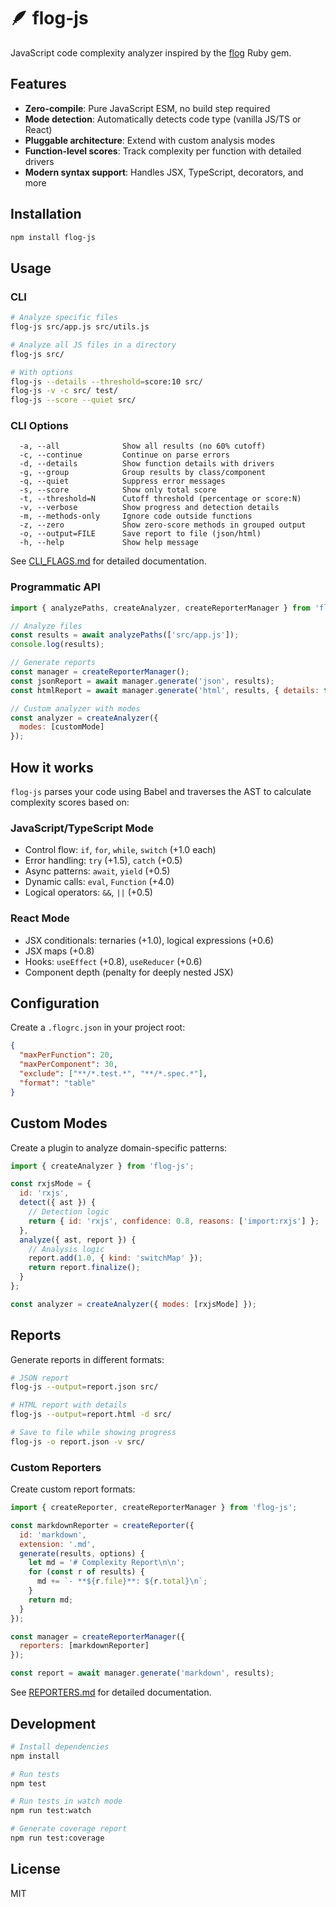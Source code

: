 # 🪶 flog-js

JavaScript code complexity analyzer inspired by the [flog](https://github.com/seattlerb/flog) Ruby gem.

## Features

- **Zero-compile**: Pure JavaScript ESM, no build step required
- **Mode detection**: Automatically detects code type (vanilla JS/TS or React)
- **Pluggable architecture**: Extend with custom analysis modes
- **Function-level scores**: Track complexity per function with detailed drivers
- **Modern syntax support**: Handles JSX, TypeScript, decorators, and more

## Installation

```bash
npm install flog-js
```

## Usage

### CLI

```bash
# Analyze specific files
flog-js src/app.js src/utils.js

# Analyze all JS files in a directory
flog-js src/

# With options
flog-js --details --threshold=score:10 src/
flog-js -v -c src/ test/
flog-js --score --quiet src/
```

### CLI Options

```
  -a, --all              Show all results (no 60% cutoff)
  -c, --continue         Continue on parse errors
  -d, --details          Show function details with drivers
  -g, --group            Group results by class/component
  -q, --quiet            Suppress error messages
  -s, --score            Show only total score
  -t, --threshold=N      Cutoff threshold (percentage or score:N)
  -v, --verbose          Show progress and detection details
  -m, --methods-only     Ignore code outside functions
  -z, --zero             Show zero-score methods in grouped output
  -o, --output=FILE      Save report to file (json/html)
  -h, --help             Show help message
```

See [CLI_FLAGS.md](./docs/CLI_FLAGS.md) for detailed documentation.

### Programmatic API

```javascript
import { analyzePaths, createAnalyzer, createReporterManager } from 'flog-js';

// Analyze files
const results = await analyzePaths(['src/app.js']);
console.log(results);

// Generate reports
const manager = createReporterManager();
const jsonReport = await manager.generate('json', results);
const htmlReport = await manager.generate('html', results, { details: true });

// Custom analyzer with modes
const analyzer = createAnalyzer({
  modes: [customMode]
});
```

## How it works

`flog-js` parses your code using Babel and traverses the AST to calculate complexity scores based on:

### JavaScript/TypeScript Mode
- Control flow: `if`, `for`, `while`, `switch` (+1.0 each)
- Error handling: `try` (+1.5), `catch` (+0.5)
- Async patterns: `await`, `yield` (+0.5)
- Dynamic calls: `eval`, `Function` (+4.0)
- Logical operators: `&&`, `||` (+0.5)

### React Mode
- JSX conditionals: ternaries (+1.0), logical expressions (+0.6)
- JSX maps (+0.8)
- Hooks: `useEffect` (+0.8), `useReducer` (+0.6)
- Component depth (penalty for deeply nested JSX)

## Configuration

Create a `.flogrc.json` in your project root:

```json
{
  "maxPerFunction": 20,
  "maxPerComponent": 30,
  "exclude": ["**/*.test.*", "**/*.spec.*"],
  "format": "table"
}
```

## Custom Modes

Create a plugin to analyze domain-specific patterns:

```javascript
import { createAnalyzer } from 'flog-js';

const rxjsMode = {
  id: 'rxjs',
  detect({ ast }) {
    // Detection logic
    return { id: 'rxjs', confidence: 0.8, reasons: ['import:rxjs'] };
  },
  analyze({ ast, report }) {
    // Analysis logic
    report.add(1.0, { kind: 'switchMap' });
    return report.finalize();
  }
};

const analyzer = createAnalyzer({ modes: [rxjsMode] });
```

## Reports

Generate reports in different formats:

```bash
# JSON report
flog-js --output=report.json src/

# HTML report with details
flog-js --output=report.html -d src/

# Save to file while showing progress
flog-js -o report.json -v src/
```

### Custom Reporters

Create custom report formats:

```javascript
import { createReporter, createReporterManager } from 'flog-js';

const markdownReporter = createReporter({
  id: 'markdown',
  extension: '.md',
  generate(results, options) {
    let md = '# Complexity Report\n\n';
    for (const r of results) {
      md += `- **${r.file}**: ${r.total}\n`;
    }
    return md;
  }
});

const manager = createReporterManager({ 
  reporters: [markdownReporter] 
});

const report = await manager.generate('markdown', results);
```

See [REPORTERS.md](./docs/REPORTERS.md) for detailed documentation.

## Development

```bash
# Install dependencies
npm install

# Run tests
npm test

# Run tests in watch mode
npm run test:watch

# Generate coverage report
npm run test:coverage
```

## License

MIT

